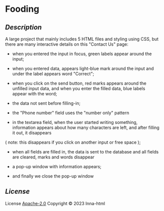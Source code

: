# Fooding

## *Description*

A large project that mainly includes 5 HTML files and styling using CSS, but there are many interactive details on this "Contact Us" page:

- when you entered the input in focus, green labels appear around the input;

- when you entered data, appears light-blue mark around the input and under the label appears word "Correct";

- when you click on the send button, red marks appears around the unfilled input data, and when you enter the filled data, blue labels appear with the word;

- the data not sent before filling-in;

- the "Phone number" field uses the "number only" pattern

- in the textarea field, when the user started writing something, information appears about how many characters are left, and after filling it out, it disappears 

( note: this disappears if you click on another input or free space );

- when all fields are filled in, the data is sent to the database and all fields are cleared, marks and words disappear

- a pop-up window with information appears; 

- and finally we close the pop-up window

## *License*

License [Apache-2.0](https://www.apache.org/licenses/LICENSE-2.0) Copyright © 2023 Inna-html
